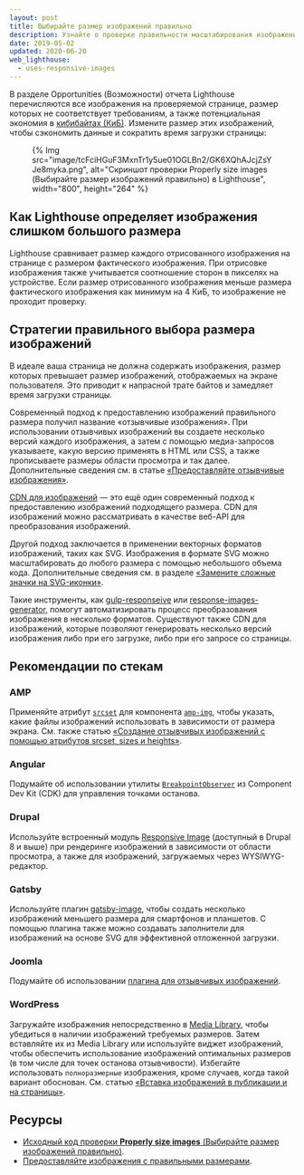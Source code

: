 ```yaml
---
layout: post
title: Выбирайте размер изображений правильно
description: Узнайте о проверке правильности масштабирования изображений.
date: 2019-05-02
updated: 2020-06-20
web_lighthouse:
  - uses-responsive-images
---
```


В разделе Opportunities (Возможности) отчета Lighthouse перечисляются все изображения на проверяемой странице, размер которых не соответствует требованиям, а также потенциальная экономия в [кибибайтах (КиБ)](https://en.wikipedia.org/wiki/Kibibyte). Измените размер этих изображений, чтобы сэкономить данные и сократить время загрузки страницы:

<figure>{% Img src="image/tcFciHGuF3MxnTr1y5ue01OGLBn2/GK6XQhAJcjZsYJe8myka.png", alt="Скриншот проверки Properly size images (Выбирайте размер изображений правильно) в Lighthouse", width="800", height="264" %}</figure>

## Как Lighthouse определяет изображения слишком большого размера

Lighthouse сравнивает размер каждого отрисованного изображения на странице с размером фактического изображения. При отрисовке изображения также учитывается соотношение сторон в пикселях на устройстве. Если размер отрисованного изображения меньше размера фактического изображения как минимум на 4 КиБ, то изображение не проходит проверку.

## Стратегии правильного выбора размера изображений

В идеале ваша страница не должна содержать изображения, размер которых превышает размер изображений, отображаемых на экране пользователя. Это приводит к напрасной трате байтов и замедляет время загрузки страницы.

Современный подход к предоставлению изображений правильного размера получил название «отзывчивые изображения». При использовании отзывчивых изображений вы создаете несколько версий каждого изображения, а затем с помощью медиа-запросов указываете, какую версию применять в HTML или CSS, а также прописываете размеры области просмотра и так далее. Дополнительные сведения см. в статье [«Предоставляйте отзывчивые изображения»](/serve-responsive-images).

[CDN для изображений](/image-cdns/) — это ещё один современный подход к предоставлению изображений подходящего размера. CDN для изображений можно рассматривать в качестве веб-API для преобразования изображений.

Другой подход заключается в применении векторных форматов изображений, таких как SVG. Изображения в формате SVG можно масштабировать до любого размера с помощью небольшого объема кода. Дополнительные сведения см. в разделе [«Замените сложные значки на SVG-иконки»](https://developers.google.com/web/fundamentals/design-and-ux/responsive/images#replace_complex_icons_with_svg).

Такие инструменты, как [gulp-responseive](https://www.npmjs.com/package/gulp-responsive) или [response-images-generator,](https://www.npmjs.com/package/responsive-images-generator) помогут автоматизировать процесс преобразования изображения в несколько форматов. Существуют также CDN для изображений, которые позволяют генерировать несколько версий изображения либо при его загрузке, либо при его запросе со страницы.

## Рекомендации по стекам

### AMP

Применяйте атрибут [`srcset`](https://amp.dev/documentation/components/amp-img/?format=websites) для компонента [`amp-img`](/use-srcset-to-automatically-choose-the-right-image/), чтобы указать, какие файлы изображений использовать в зависимости от размера экрана. См. также статью [«Создание отзывчивых изображений с помощью атрибутов srcset, sizes и heights»](https://amp.dev/documentation/guides-and-tutorials/develop/style_and_layout/art_direction/).

### Angular

Подумайте об использовании утилиты [`BreakpointObserver`](https://material.angular.io/cdk/layout/overview) из Component Dev Kit (CDK) для управления точками останова.

### Drupal

Используйте встроенный модуль [Responsive Image](https://www.drupal.org/docs/8/mobile-guide/responsive-images-in-drupal-8) (доступный в Drupal 8 и выше) при рендеринге изображений в зависимости от области просмотра, а также для изображений, загружаемых через WYSIWYG-редактор.

### Gatsby

Используйте плагин [gatsby-image](https://www.gatsbyjs.com/plugins/gatsby-image/), чтобы создать несколько изображений меньшего размера для смартфонов и планшетов. С помощью плагина также можно создавать заполнители для изображений на основе SVG для эффективной отложенной загрузки.

### Joomla

Подумайте об использовании [плагина для отзывчивых изображений](https://extensions.joomla.org/instant-search/?jed_live%5Bquery%5D=responsive%20images).

### WordPress

Загружайте изображения непосредственно в [Media Library](https://wordpress.org/support/article/media-library-screen/), чтобы убедиться в наличии изображений требуемых размеров. Затем вставляйте их из Media Library или используйте виджет изображений, чтобы обеспечить использование изображений оптимальных размеров (в том числе для точек останова отзывчивости). Избегайте использовать `полноразмерные` изображения, кроме случаев, когда такой вариант обоснован. См. статью [«Вставка изображений в публикации и на страницы»](https://wordpress.org/support/article/inserting-images-into-posts-and-pages/).

## Ресурсы

- [Исходный код проверки **Properly size images** (Выбирайте размер изображений правильно)](https://github.com/GoogleChrome/lighthouse/blob/master/lighthouse-core/audits/byte-efficiency/uses-responsive-images.js).
- [Предоставляйте изображения с правильными размерами](/serve-images-with-correct-dimensions).
